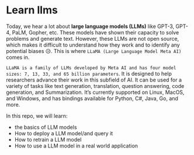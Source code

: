 # Learn llms

Today, we hear a lot about **large language models (LLMs)** like GPT-3, GPT-4, PaLM, Gopher, etc. These models have 
shown their capacity to solve problems and generate text. However, these LLMs are not open source, which makes it 
difficult to understand how they work and to identify any potential biases 😥. This is where 
`LLaMA (Large Language Model Meta AI)` comes in.

`LLaMA is a family of LLMs developed by Meta AI and has four model sizes: 7, 13, 33, and 65 billion parameters`. 
It is designed to help researchers advance their work in this subfield of AI. It can be used for a variety of 
tasks like text generation, translation, question answering, code generation, and Summarization. It’s currently 
supported on Linux, MacOS, and Windows, and has bindings available for Python, C#, Java, Go, and more.

In this repo, we will learn:
- the basics of LLM models
- How to deploy a LLM model/and query it
- How to retrain a LLM model
- How to use a LLM model in a real world application
